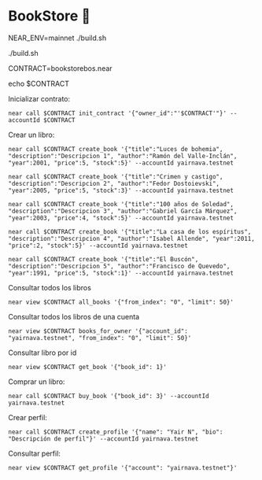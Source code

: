 # BookStore 📄

NEAR_ENV=mainnet ./build.sh

./build.sh

CONTRACT=bookstorebos.near

echo $CONTRACT

Inicializar contrato:

    near call $CONTRACT init_contract '{"owner_id":"'$CONTRACT'"}' --accountId $CONTRACT

Crear un libro:

    near call $CONTRACT create_book '{"title":"Luces de bohemia", "description":"Descripcion 1", "author":"Ramón del Valle-Inclán", "year":2001, "price":5, "stock":5}' --accountId yairnava.testnet

    near call $CONTRACT create_book '{"title":"Crimen y castigo", "description":"Descripcion 2", "author":"Fedor Dostoievski", "year":2005, "price":5, "stock":3}' --accountId yairnava.testnet

    near call $CONTRACT create_book '{"title":"100 años de Soledad", "description":"Descripcion 3", "author":"Gabriel García Márquez", "year":2003, "price":4, "stock":5}' --accountId yairnava.testnet

    near call $CONTRACT create_book '{"title":"La casa de los espíritus", "description":"Descripcion 4", "author":"Isabel Allende", "year":2011, "price":2, "stock":5}' --accountId yairnava.testnet

    near call $CONTRACT create_book '{"title":"El Buscón", "description":"Descripcion 5", "author":"Francisco de Quevedo", "year":1991, "price":5, "stock":1}' --accountId yairnava.testnet

Consultar todos los libros

    near view $CONTRACT all_books '{"from_index": "0", "limit": 50}'

Consultar todos los libros de una cuenta

    near view $CONTRACT books_for_owner '{"account_id": "yairnava.testnet", "from_index": "0", "limit": 50}'

Consultar libro por id

    near view $CONTRACT get_book '{"book_id": 1}'

Comprar un libro:

    near call $CONTRACT buy_book '{"book_id": 3}' --accountId yairnava.testnet

Crear perfil:

    near call $CONTRACT create_profile '{"name": "Yair N", "bio": "Descripción de perfil"}' --accountId yairnava.testnet

Consultar perfil:

    near view $CONTRACT get_profile '{"account": "yairnava.testnet"}'